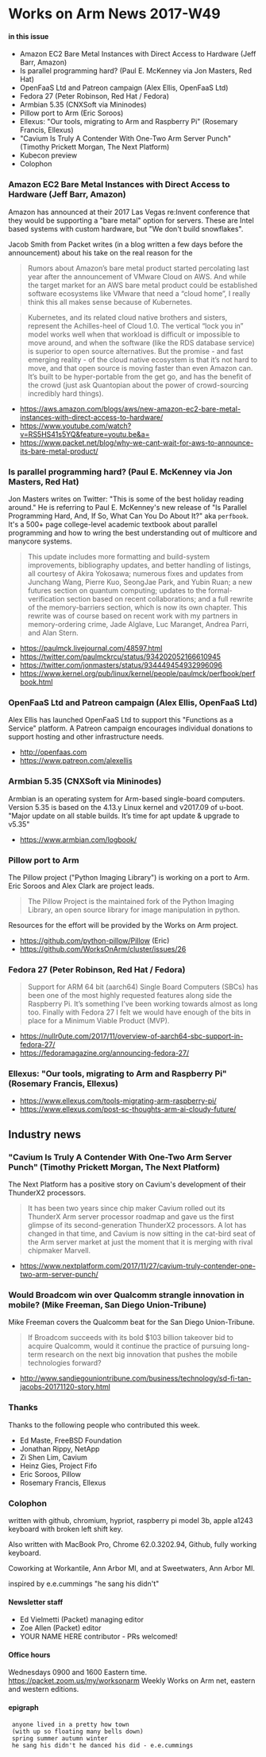 # Works on Arm News 2017-W49

#### in this issue

* Amazon EC2 Bare Metal Instances with Direct Access to Hardware (Jeff Barr, Amazon)
* Is parallel programming hard? (Paul E. McKenney via Jon Masters, Red Hat)
* OpenFaaS Ltd and Patreon campaign (Alex Ellis, OpenFaaS Ltd)
* Fedora 27 (Peter Robinson, Red Hat / Fedora)
* Armbian 5.35 (CNXSoft via Mininodes)
* Pillow port to Arm (Eric Soroos)
* Ellexus: "Our tools, migrating to Arm and Raspberry Pi" (Rosemary Francis, Ellexus)
* "Cavium Is Truly A Contender With One-Two Arm Server Punch" (Timothy Prickett Morgan, The Next Platform)
* Kubecon preview
* Colophon

### Amazon EC2 Bare Metal Instances with Direct Access to Hardware (Jeff Barr, Amazon)

Amazon has announced at their 2017 Las Vegas re:Invent conference
that they would be supporting a "bare metal" option for servers.
These are Intel based systems with custom hardware, but  "We don't build snowflakes".

Jacob Smith from Packet writes (in a blog written a few days before
the announcement) about his take on the real reason for the 

> Rumors about Amazon’s bare metal product started percolating last
year after the announcement of VMware Cloud on AWS.  And while the
target market for an AWS bare metal product could be established
software ecosystems like VMware that need a “cloud home”, I really
think this all makes sense because of Kubernetes.

> Kubernetes, and its related cloud native brothers and sisters,
represent the Achilles-heel of Cloud 1.0.  The vertical “lock you
in” model works well when that workload is difficult or impossible
to move around, and when the software (like the RDS database service)
is superior to open source alternatives.  But the promise - and
fast emerging reality - of the cloud native ecosystem is that it’s
not hard to move, and that open source is moving faster than even
Amazon can.  It’s built to be hyper-portable from the get go, and
has the benefit of the crowd (just ask Quantopian about the power
of crowd-sourcing incredibly hard things).

* https://aws.amazon.com/blogs/aws/new-amazon-ec2-bare-metal-instances-with-direct-access-to-hardware/
* https://www.youtube.com/watch?v=RS5HS41s5YQ&feature=youtu.be&a=
* https://www.packet.net/blog/why-we-cant-wait-for-aws-to-announce-its-bare-metal-product/

### Is parallel programming hard? (Paul E. McKenney via Jon Masters, Red Hat)

Jon Masters writes on Twitter: "This is some of the best holiday
reading around." He is referring to Paul E. McKenney's new release
of "Is Parallel Programming Hard, And, If So, What Can You Do About
It?" aka `perfbook`. It's a 500+ page college-level academic textbook
about parallel programming and how to wring the best understanding
out of multicore and manycore systems.

> This update includes more formatting and build-system improvements,
bibliography updates, and better handling of listings, all courtesy
of Akira Yokosawa; numerous fixes and updates from Junchang Wang,
Pierre Kuo, SeongJae Park, and Yubin Ruan; a new futures section
on quantum computing; updates to the formal-verification section
based on recent collaborations; and a full rewrite of the memory-barriers
section, which is now its own chapter. This rewrite was of course
based on recent work with my partners in memory-ordering crime,
Jade Alglave, Luc Maranget, Andrea Parri, and Alan Stern.

* https://paulmck.livejournal.com/48597.html
* https://twitter.com/paulmckrcu/status/934202052166610945
* https://twitter.com/jonmasters/status/934449454932996096
* https://www.kernel.org/pub/linux/kernel/people/paulmck/perfbook/perfbook.html

### OpenFaaS Ltd and Patreon campaign (Alex Ellis, OpenFaaS Ltd)

Alex Ellis has launched OpenFaaS Ltd to support this "Functions
as a Service" platform. A Patreon campaign encourages individual
donations to support hosting and other infrastructure needs.

* http://openfaas.com
* https://www.patreon.com/alexellis

### Armbian 5.35 (CNXSoft via Mininodes)

Armbian is an operating system for Arm-based single-board computers.
Version 5.35 is based on the 4.13.y Linux kernel and v2017.09 of u-boot.
"Major update on all stable builds. It’s time for apt update & upgrade to v5.35"

* https://www.armbian.com/logbook/

### Pillow port to Arm 

The Pillow project ("Python Imaging Library") is working on
a port to Arm. Eric Soroos and Alex Clark are project leads.

> The Pillow Project is the maintained fork of the Python Imaging
Library, an open source library for image manipulation in python.

Resources for the effort will be provided by the Works on Arm project.

* https://github.com/python-pillow/Pillow (Eric)
* https://github.com/WorksOnArm/cluster/issues/26

### Fedora 27 (Peter Robinson, Red Hat / Fedora)

> Support for ARM 64 bit (aarch64) Single Board Computers (SBCs)
has been one of the most highly requested features along side the
Raspberry Pi. It’s something I’ve been working towards almost as
long too. Finally with Fedora 27 I felt we would have enough of the
bits in place for a Minimum Viable Product (MVP).

* https://nullr0ute.com/2017/11/overview-of-aarch64-sbc-support-in-fedora-27/
* https://fedoramagazine.org/announcing-fedora-27/

### Ellexus: "Our tools, migrating to Arm and Raspberry Pi" (Rosemary Francis, Ellexus)

* https://www.ellexus.com/tools-migrating-arm-raspberry-pi/
* https://www.ellexus.com/post-sc-thoughts-arm-ai-cloudy-future/

## Industry news

### "Cavium Is Truly A Contender With One-Two Arm Server Punch" (Timothy Prickett Morgan, The Next Platform)

The Next Platform has a positive story on Cavium's
development of their ThunderX2 processors.

> It has been two years since chip maker Cavium rolled out its
ThunderX Arm server processor roadmap and gave us the first glimpse
of its second-generation ThunderX2 processors. A lot has changed
in that time, and Cavium is now sitting in the cat-bird seat of the
Arm server market at just the moment that it is merging with rival
chipmaker Marvell.

* https://www.nextplatform.com/2017/11/27/cavium-truly-contender-one-two-arm-server-punch/

### Would Broadcom win over Qualcomm strangle innovation in mobile? (Mike Freeman, San Diego Union-Tribune)

Mike Freeman covers the Qualcomm beat for the San Diego Union-Tribune.

> If Broadcom succeeds with its bold $103 billion takeover bid to
acquire Qualcomm, would it continue the practice of pursuing long-term
research on the next big innovation that pushes the mobile technologies
forward?

* http://www.sandiegouniontribune.com/business/technology/sd-fi-tan-jacobs-20171120-story.html

### Thanks

Thanks to the following people who contributed this week.

* Ed Maste, FreeBSD Foundation
* Jonathan Rippy, NetApp
* Zi Shen Lim, Cavium
* Heinz Gies, Project Fifo
* Eric Soroos, Pillow
* Rosemary Francis, Ellexus

### Colophon

written with github, chromium, hypriot, raspberry pi model 3b, apple
a1243 keyboard with broken left shift key.

Also written with MacBook Pro, Chrome 62.0.3202.94, Github, fully working keyboard.

Coworking at Workantile, Ann Arbor MI, and at Sweetwaters, Ann Arbor MI.

inspired by e.e.cummings "he sang his didn't"

#### Newsletter staff

* Ed Vielmetti (Packet) managing editor
* Zoe Allen (Packet) editor
* YOUR NAME HERE contributor - PRs welcomed!

#### Office hours

Wednesdays 0900 and 1600 Eastern time. https://packet.zoom.us/my/worksonarm
Weekly Works on Arm net, eastern and western editions.

#### epigraph

```
 anyone lived in a pretty how town
 (with up so floating many bells down)
 spring summer autumn winter
 he sang his didn't he danced his did - e.e.cummings
```       
